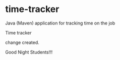# time-tracker
Java (Maven) application for tracking time on the job

Time tracker

change created.

Good Night Students!!!
